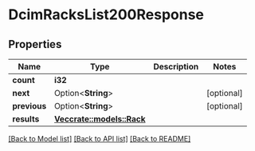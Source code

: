 # DcimRacksList200Response

## Properties

Name | Type | Description | Notes
------------ | ------------- | ------------- | -------------
**count** | **i32** |  | 
**next** | Option<**String**> |  | [optional]
**previous** | Option<**String**> |  | [optional]
**results** | [**Vec<crate::models::Rack>**](Rack.md) |  | 

[[Back to Model list]](../README.md#documentation-for-models) [[Back to API list]](../README.md#documentation-for-api-endpoints) [[Back to README]](../README.md)


